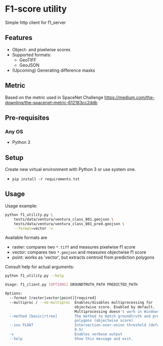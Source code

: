 # F1-score utility

Simple http client for f1_server

## Features

* Object- and pixelwise scores
* Supported formats:
  * GeoTIFF
  * GeoJSON
* (Upcoming) Generating difference masks


## Metric

Based on the metric used in SpaceNet Challenge
https://medium.com/the-downlinq/the-spacenet-metric-612183cc2ddb

## Pre-requisites

### Any OS

* Python 3

## Setup
Create new virtual environment with Python 3 or use system one.
* `pip install -r requirements.txt`

## Usage
Usage example:
```bash
python f1_utility.py \
    tests/data/ventura/ventura_class_801.geojson \
    tests/data/ventura/ventura_class_801_pred.geojson \
    --format=vector -v
```

Available formats are
* raster: compares two `*.tiff` and measures pixelwise f1 score
* vector: compares two `*.geojson` and measures objectwise f1 score
* point: works as 'vector', but extracts centroid from prediction polygons

Consult help for actual arguments:
```bash
python f1_utility.py --help
```

```bash
Usage: f1_client.py [OPTIONS] GROUNDTRUTH_PATH PREDICTED_PATH

Options:
  --format [raster|vector|point][required]
  --multiproc / --no-multiproc  Enables/disables multiprocessing for
                                objectwise score. Enabled by default.
                                Multiprocessing doesn't work in Windows.
  --method [basic|rtree]        The method to match groundtruth and predicted
                                polygons (objectwise score)
  --iou FLOAT                   Intersection-over-union threshold (default:
                                0.5)
  -v                            Enables verbose output
  --help                        Show this message and exit.
```

